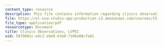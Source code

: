 ```yaml
---
content_type: resource
description: This file contains information regarding clinics observations.
file: https://ol-ocw-studio-app-production.s3.amazonaws.com/courses/15-s07-globalhealth-lab-spring-2013/5879601ce4c2a9e8e3e07160a88cfa81_MIT15_S07S13_clini_ob_lvp.pdf
file_type: application/pdf
resourcetype: Document
title: Clinics Observations, LVPEI
uid: 5879601c-e4c2-a9e8-e3e0-7160a88cfa81
---
```

